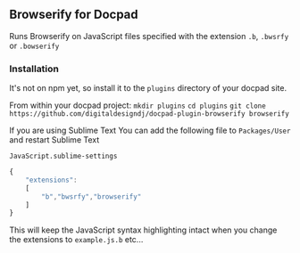 ## Browserify for Docpad

Runs Browserify on JavaScript files specified with the extension `.b`, `.bwsrfy` or `.bowserify`

### Installation

It's not on npm yet, so install it to the `plugins` directory of your docpad site.

From within your docpad project:
`mkdir plugins`
`cd plugins`
`git clone https://github.com/digitaldesigndj/docpad-plugin-browserify browserify`

If you are using Sublime Text You can add the following file to `Packages/User` and restart Sublime Text

`JavaScript.sublime-settings`

```JavaScript
{
    "extensions":
    [
        "b","bwsrfy","browserify"
    ]
}
```

This will keep the JavaScript syntax highlighting intact when you change the extensions to `example.js.b` etc...

